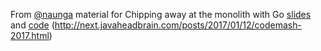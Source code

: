 From [@naunga](https://twitter.com/naunga) material for Chipping away at the monolith with Go [slides](https://docs.google.com/presentation/d/1klnfIOWEv-H-ylqH_JibYoAceT1bmHoXIr4oIFfJBMo/edit#slide=id.g1a6eaa87bd_0_0) and [code](https://github.com/naunga/monolith)
(http://next.javaheadbrain.com/posts/2017/01/12/codemash-2017.html)
